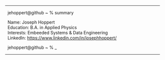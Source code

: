 --------------------------------------------------------
  jehoppert@github ~ % summary

  Name: Joseph Hoppert\
  Education: B.A. in Applied Physics\
  Interests: Embeeded Systems & Data Engineering\
  LinkedIn: https://www.linkedin.com/in/josephhoppert/

  jehoppert@github ~ % \_

--------------------------------------------------------
